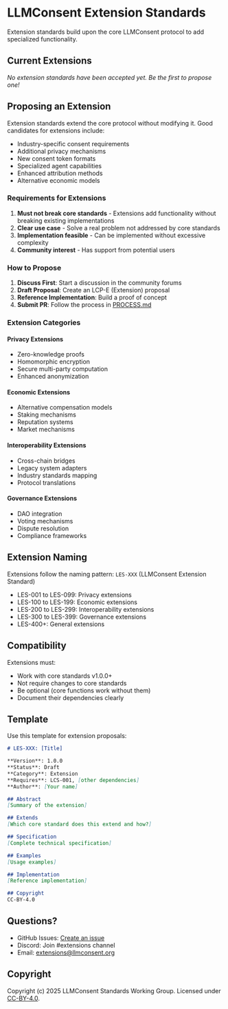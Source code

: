 # LLMConsent Extension Standards

Extension standards build upon the core LLMConsent protocol to add specialized functionality.

## Current Extensions

*No extension standards have been accepted yet. Be the first to propose one!*

## Proposing an Extension

Extension standards extend the core protocol without modifying it. Good candidates for extensions include:

- Industry-specific consent requirements
- Additional privacy mechanisms
- New consent token formats
- Specialized agent capabilities
- Enhanced attribution methods
- Alternative economic models

### Requirements for Extensions

1. **Must not break core standards** - Extensions add functionality without breaking existing implementations
2. **Clear use case** - Solve a real problem not addressed by core standards
3. **Implementation feasible** - Can be implemented without excessive complexity
4. **Community interest** - Has support from potential users

### How to Propose

1. **Discuss First**: Start a discussion in the community forums
2. **Draft Proposal**: Create an LCP-E (Extension) proposal
3. **Reference Implementation**: Build a proof of concept
4. **Submit PR**: Follow the process in [PROCESS.md](../PROCESS.md)

### Extension Categories

#### Privacy Extensions
- Zero-knowledge proofs
- Homomorphic encryption
- Secure multi-party computation
- Enhanced anonymization

#### Economic Extensions
- Alternative compensation models
- Staking mechanisms
- Reputation systems
- Market mechanisms

#### Interoperability Extensions
- Cross-chain bridges
- Legacy system adapters
- Industry standards mapping
- Protocol translations

#### Governance Extensions
- DAO integration
- Voting mechanisms
- Dispute resolution
- Compliance frameworks

## Extension Naming

Extensions follow the naming pattern: `LES-XXX` (LLMConsent Extension Standard)

- LES-001 to LES-099: Privacy extensions
- LES-100 to LES-199: Economic extensions
- LES-200 to LES-299: Interoperability extensions
- LES-300 to LES-399: Governance extensions
- LES-400+: General extensions

## Compatibility

Extensions must:
- Work with core standards v1.0.0+
- Not require changes to core standards
- Be optional (core functions work without them)
- Document their dependencies clearly

## Template

Use this template for extension proposals:

```markdown
# LES-XXX: [Title]

**Version**: 1.0.0
**Status**: Draft
**Category**: Extension
**Requires**: LCS-001, [other dependencies]
**Author**: [Your name]

## Abstract
[Summary of the extension]

## Extends
[Which core standard does this extend and how?]

## Specification
[Complete technical specification]

## Examples
[Usage examples]

## Implementation
[Reference implementation]

## Copyright
CC-BY-4.0
```

## Questions?

- GitHub Issues: [Create an issue](https://github.com/llmconsent/standards/issues)
- Discord: Join #extensions channel
- Email: extensions@llmconsent.org

## Copyright

Copyright (c) 2025 LLMConsent Standards Working Group. Licensed under [CC-BY-4.0](../LICENSE).